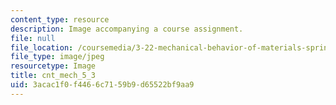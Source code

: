 ```yaml
---
content_type: resource
description: Image accompanying a course assignment.
file: null
file_location: /coursemedia/3-22-mechanical-behavior-of-materials-spring-2008/3acac1f0f4466c7159b9d65522bf9aa9_cnt_mech_5_3.jpg
file_type: image/jpeg
resourcetype: Image
title: cnt_mech_5_3
uid: 3acac1f0-f446-6c71-59b9-d65522bf9aa9
---
```

